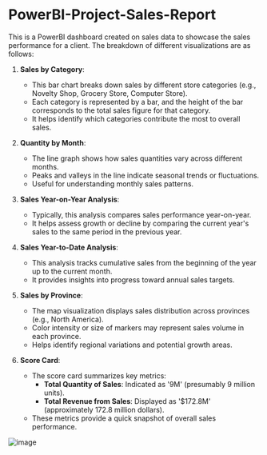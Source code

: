 # PowerBI-Project-Sales-Report
This is a PowerBI dashboard created on sales data to showcase the sales performance for a client. The breakdown of different visualizations are as follows:

1. **Sales by Category**:
   - This bar chart breaks down sales by different store categories (e.g., Novelty Shop, Grocery Store, Computer Store).
   - Each category is represented by a bar, and the height of the bar corresponds to the total sales figure for that category.
   - It helps identify which categories contribute the most to overall sales.

2. **Quantity by Month**:
   - The line graph shows how sales quantities vary across different months.
   - Peaks and valleys in the line indicate seasonal trends or fluctuations.
   - Useful for understanding monthly sales patterns.

3. **Sales Year-on-Year Analysis**:
   - Typically, this analysis compares sales performance year-on-year.
   - It helps assess growth or decline by comparing the current year's sales to the same period in the previous year.

4. **Sales Year-to-Date Analysis**:
   - This analysis tracks cumulative sales from the beginning of the year up to the current month.
   - It provides insights into progress toward annual sales targets.

5. **Sales by Province**:
   - The map visualization displays sales distribution across provinces (e.g., North America).
   - Color intensity or size of markers may represent sales volume in each province.
   - Helps identify regional variations and potential growth areas.

6. **Score Card**:
   - The score card summarizes key metrics:
     - **Total Quantity of Sales**: Indicated as '9M' (presumably 9 million units).
     - **Total Revenue from Sales**: Displayed as '$172.8M' (approximately 172.8 million dollars).
   - These metrics provide a quick snapshot of overall sales performance.

![image](https://github.com/HT-2/PowerBI-Project-Sales-Report/assets/66489530/31e20656-9d47-4834-8df9-eadca26fd7df)

